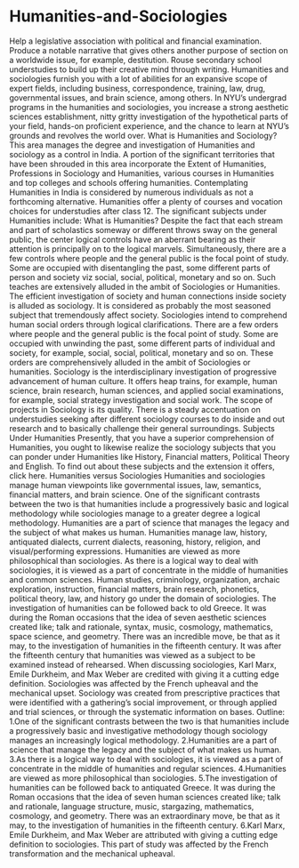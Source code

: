 # Humanities-and-Sociologies
Help a legislative association with political and financial examination. Produce a notable narrative that gives others another purpose of section on a worldwide issue, for example, destitution. Rouse secondary school understudies to build up their creative mind through writing. Humanities and sociologies furnish you with a lot of abilities for an expansive scope of expert fields, including business, correspondence, training, law, drug, governmental issues, and brain science, among others.  In NYU’s undergrad programs in the humanities and sociologies, you increase a strong aesthetic sciences establishment, nitty gritty investigation of the hypothetical parts of your field, hands-on proficient experience, and the chance to learn at NYU’s grounds and revolves the world over.  What is Humanities and Sociology?  This area manages the degree and investigation of Humanities and sociology as a control in India. A portion of the significant territories that have been shrouded in this area incorporate the Extent of Humanities, Professions in Sociology and Humanities, various courses in Humanities and top colleges and schools offering humanities. Contemplating Humanities in India is considered by numerous individuals as not a forthcoming alternative. Humanities offer a plenty of courses and vocation choices for understudies after class 12. The significant subjects under Humanities include:  What is Humanities?  Despite the fact that each stream and part of scholastics someway or different throws sway on the general public, the center logical controls have an aberrant bearing as their attention is principally on to the logical marvels. Simultaneously, there are a few controls where people and the general public is the focal point of study. Some are occupied with disentangling the past, some different parts of person and society viz social, social, political, monetary and so on. Such teaches are extensively alluded in the ambit of Sociologies or Humanities.  The efficient investigation of society and human connections inside society is alluded as sociology. It is considered as probably the most seasoned subject that tremendously affect society. Sociologies intend to comprehend human social orders through logical clarifications. There are a few orders where people and the general public is the focal point of study. Some are occupied with unwinding the past, some different parts of individual and society, for example, social, social, political, monetary and so on. These orders are comprehensively alluded in the ambit of Sociologies or humanities.     Sociology is the interdisciplinary investigation of progressive advancement of human culture. It offers heap trains, for example, human science, brain research, human sciences, and applied social examinations, for example, social strategy investigation and social work. The scope of projects in Sociology is its quality. There is a steady accentuation on understudies seeking after different sociology courses to do inside and out research and to basically challenge their general surroundings.  Subjects Under Humanities  Presently, that you have a superior comprehension of Humanities, you ought to likewise realize the sociology subjects that you can ponder under Humanities like History, Financial matters, Political Theory and English. To find out about these subjects and the extension it offers, click here.  Humanities versus Sociologies  Humanities and sociologies manage human viewpoints like governmental issues, law, semantics, financial matters, and brain science. One of the significant contrasts between the two is that humanities include a progressively basic and logical methodology while sociologies manage to a greater degree a logical methodology.  Humanities are a part of science that manages the legacy and the subject of what makes us human. Humanities manage law, history, antiquated dialects, current dialects, reasoning, history, religion, and visual/performing expressions. Humanities are viewed as more philosophical than sociologies.     As there is a logical way to deal with sociologies, it is viewed as a part of concentrate in the middle of humanities and common sciences. Human studies, criminology, organization, archaic exploration, instruction, financial matters, brain research, phonetics, political theory, law, and history go under the domain of sociologies.  The investigation of humanities can be followed back to old Greece. It was during the Roman occasions that the idea of seven aesthetic sciences created like; talk and rationale, syntax, music, cosmology, mathematics, space science, and geometry. There was an incredible move, be that as it may, to the investigation of humanities in the fifteenth century. It was after the fifteenth century that humanities was viewed as a subject to be examined instead of rehearsed.     When discussing sociologies, Karl Marx, Emile Durkheim, and Max Weber are credited with giving it a cutting edge definition. Sociologies was affected by the French upheaval and the mechanical upset. Sociology was created from prescriptive practices that were identified with a gathering’s social improvement, or through applied and trial sciences, or through the systematic information on bases.  Outline:  1.One of the significant contrasts between the two is that humanities include a progressively basic and investigative methodology though sociology manages an increasingly logical methodology.  2.Humanities are a part of science that manage the legacy and the subject of what makes us human.  3.As there is a logical way to deal with sociologies, it is viewed as a part of concentrate in the middle of humanities and regular sciences.  4.Humanities are viewed as more philosophical than sociologies.  5.The investigation of humanities can be followed back to antiquated Greece. It was during the Roman occasions that the idea of seven human sciences created like; talk and rationale, language structure, music, stargazing, mathematics, cosmology, and geometry. There was an extraordinary move, be that as it may, to the investigation of humanities in the fifteenth century.     6.Karl Marx, Emile Durkheim, and Max Weber are attributed with giving a cutting edge definition to sociologies. This part of study was affected by the French transformation and the mechanical upheaval.

